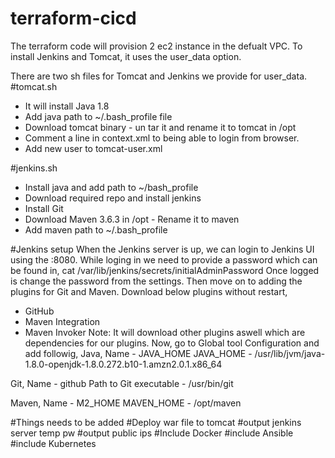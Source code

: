 # terraform-cicd

The terraform code will provision 2 ec2 instance in the defualt VPC. To install Jenkins and Tomcat, it uses the user_data option.

There are two sh files for Tomcat and Jenkins we provide for user_data. 
#tomcat.sh
- It will install Java 1.8
- Add java path to ~/.bash_profile file
- Download tomcat binary - un tar it and rename it to tomcat in /opt
- Comment a line in context.xml to being able to login from browser.
- Add new user to tomcat-user.xml

#jenkins.sh
- Install java and add path to ~/bash_profile
- Download required repo and install jenkins
- Install Git
- Download Maven 3.6.3 in /opt - Rename it to maven
- Add maven path to ~/.bash_profile



#Jenkins setup 
When the Jenkins server is up, we can login to Jenkins UI using the <ec2-public-ip>:8080. While loging in we need to provide a password which 
can be found in,
cat /var/lib/jenkins/secrets/initialAdminPassword
Once logged is change the password from the settings. Then move on to adding the plugins for Git and Maven. Download below plugins without 
restart,
- GitHub
- Maven Integration
- Maven Invoker
Note: It will download other plugins aswell which are dependencies for our plugins.
Now, go to Global tool Configuration and add followig,
Java,
Name - JAVA_HOME
JAVA_HOME - /usr/lib/jvm/java-1.8.0-openjdk-1.8.0.272.b10-1.amzn2.0.1.x86_64

Git,
Name - github
Path to Git executable - /usr/bin/git

Maven,
Name - M2_HOME
MAVEN_HOME - /opt/maven




#Things needs to be added
#Deploy war file to tomcat
#output jenkins server temp pw
#output public ips
#Include Docker 
#include Ansible
#include Kubernetes
